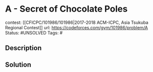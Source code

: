 # A - Secret of Chocolate Poles

contest: [[CFICPC/101986/101986|2017-2018 ACM-ICPC, Asia Tsukuba Regional Contest]]
url: https://codeforces.com/gym/101986/problem/A
Status: #UNSOLVED
Tags: #

## Description

## Solution

